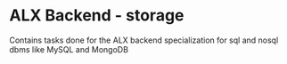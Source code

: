 # ALX Backend - storage

Contains tasks done for the ALX backend specialization for sql and nosql dbms like MySQL and MongoDB

